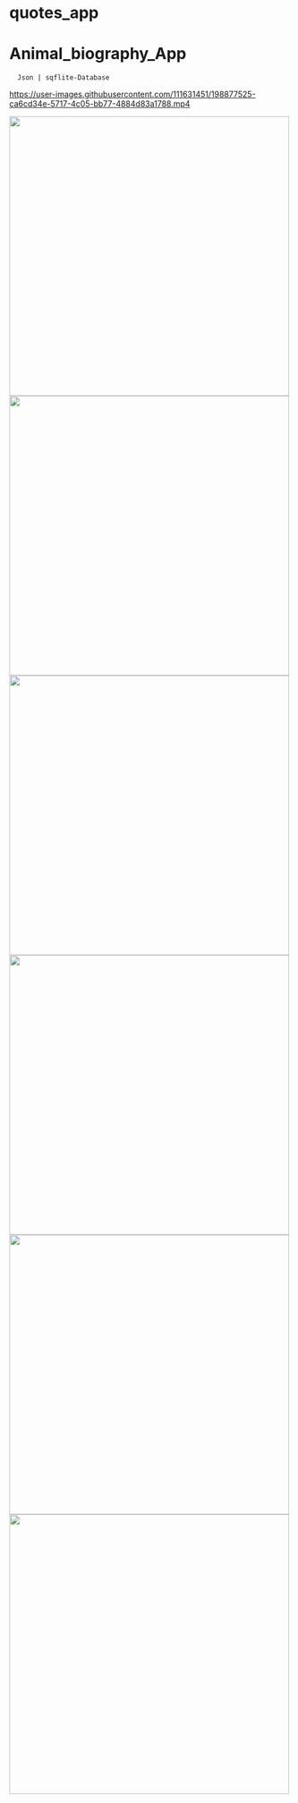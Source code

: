 # quotes_app
# Animal_biography_App
      Json | sqflite-Database
      
https://user-images.githubusercontent.com/111631451/198877525-ca6cd34e-5717-4c05-bb77-4884d83a1788.mp4
      
<img src="https://user-images.githubusercontent.com/111631451/198876920-d2456375-6028-4e5f-aa60-9b9c50c4b9c4.png" style="height:500px"/>  <img src="https://user-images.githubusercontent.com/111631451/198876952-6a7e8ae1-130a-47ce-bfe2-b65b26259b75.png" style="height:500px"/>  <img src="https://user-images.githubusercontent.com/111631451/198877052-0c45d285-1534-446b-b541-cffea420d374.png" style="height:500px"/>  
<img src="https://user-images.githubusercontent.com/111631451/198877110-48dde0aa-fdf7-4ec7-bb1d-cc2239e47251.png" style="height:500px"/> <img src="https://user-images.githubusercontent.com/111631451/198877142-5300db75-6634-458a-bc2a-e7e9f05485ac.png" style="height:500px"/> <img src="https://user-images.githubusercontent.com/111631451/198877197-641ebbc6-7c13-4a77-9736-92b36b988a09.png" style="height:500px"/>  
